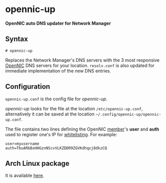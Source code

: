 # opennic-up

**OpenNIC auto DNS updater for Network Manager**

## Syntax

`# opennic-up`

Replaces the Network Manager's DNS servers with the 3 most responsive [OpenNIC][0] DNS servers for your location. `resolv.conf` is also updated for immediate implementation of the new DNS entries.

## Configuration

`opennic-up.conf` is the config file for *opennic-up*. 

*opennic-up* looks for the file at the location `/etc/opennic-up.conf`, alternatively it can be saved at the location `~/.config/opennic-up/opennic-up.conf`.

The file contains two lines defining the OpenNIC [member][3]'s **user** and **auth** used to register one's IP for [whitelisting][4]. For example:
```
user=myusername
auth=TbuARbBxHHGznNScvVLKZDDR9ZGVKdhqxj8dkzCQ
```

## Arch Linux package

It is available [here][1].

[0]: https://www.opennicproject.org/
[1]: https://aur.archlinux.org/packages/opennic-up
[3]: https://www.opennicproject.org/members/
[4]: https://wiki.opennic.org/api/whitelist